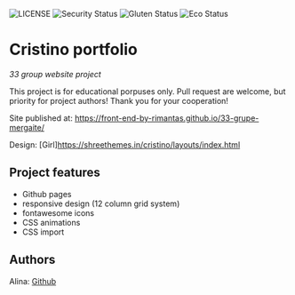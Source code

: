 ![LICENSE](https://img.shields.io/badge/license-MIT-blue.svg?style=flat-square)
![Security Status](https://img.shields.io/security-headers?label=Security&url=https%3A%2F%2Fgithub.com&style=flat-square)
![Gluten Status](https://img.shields.io/badge/Gluten-Free-green.svg)
![Eco Status](https://img.shields.io/badge/ECO-Friendly-green.svg)

# Cristino portfolio

_33 group website project_

This project is for educational porpuses only. Pull request are welcome, but priority for project authors! Thank you for your cooperation!

Site published at: https://front-end-by-rimantas.github.io/33-grupe-mergaite/

Design: [Girl]https://shreethemes.in/cristino/layouts/index.html

## Project features

-   Github pages
-   responsive design (12 column grid system)
-   fontawesome icons
-   CSS animations
-   CSS import

## Authors

Alina: [Github](https://github.com/belauzas)